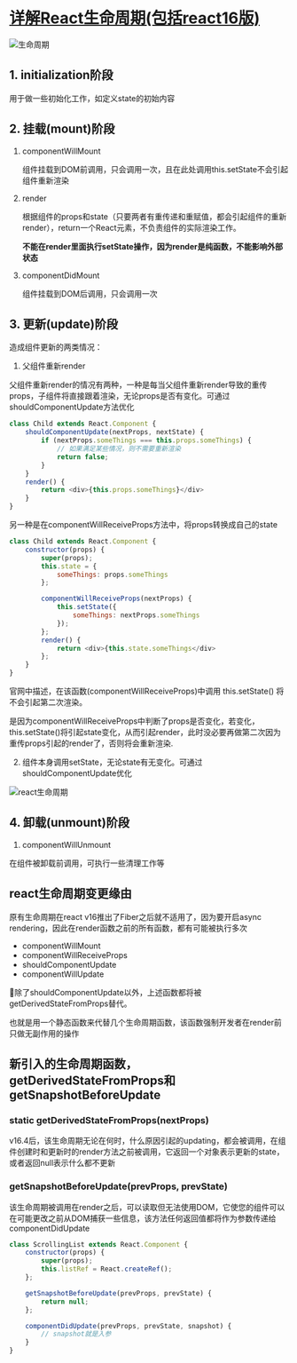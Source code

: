 # [详解React生命周期(包括react16版)](https://www.jianshu.com/p/514fe21b9914)

![生命周期](https://upload-images.jianshu.io/upload_images/5287253-bd799f87556b5ecc.png?imageMogr2/auto-orient/strip|imageView2/2/w/1200/format/webp)

## 1. initialization阶段

用于做一些初始化工作，如定义state的初始内容

## 2. 挂载(mount)阶段

1. componentWillMount

    组件挂载到DOM前调用，只会调用一次，且在此处调用this.setState不会引起组件重新渲染

2. render

    根据组件的props和state（只要两者有重传递和重赋值，都会引起组件的重新render），return一个React元素，不负责组件的实际渲染工作。

    **不能在render里面执行setState操作，因为render是纯函数，不能影响外部状态**

3. componentDidMount

    组件挂载到DOM后调用，只会调用一次

## 3. 更新(update)阶段

造成组件更新的两类情况：

1. 父组件重新render

父组件重新render的情况有两种，一种是每当父组件重新render导致的重传props，子组件将直接跟着渲染，无论props是否有变化。可通过shouldComponentUpdate方法优化

```js
class Child extends React.Component {
    shouldComponentUpdate(nextProps, nextState) {
        if (nextProps.someThings === this.props.someThings) {
            // 如果满足某些情况，则不需要重新渲染
            return false;
        }
    }
    render() {
        return <div>{this.props.someThings}</div>
    }
}
```

另一种是在componentWillReceiveProps方法中，将props转换成自己的state

```js
class Child extends React.Component {
    constructor(props) {
        super(props);
        this.state = {
            someThings: props.someThings
        };

        componentWillReceiveProps(nextProps) {
            this.setState({
                someThings: nextProps.someThings
            });
        };
        render() {
            return <div>{this.state.someThings</div>
        };
    }
}
```

官网中描述，在该函数(componentWillReceiveProps)中调用 this.setState() 将不会引起第二次渲染。

是因为componentWillReceiveProps中判断了props是否变化，若变化，this.setState()将引起state变化，从而引起render，此时没必要再做第二次因为重传props引起的render了，否则将会重新渲染.

2. 组件本身调用setState，无论state有无变化。可通过shouldComponentUpdate优化

![react生命周期](https://segmentfault.com/img/bVbeoGH?w=1200&h=1300)

## 4. 卸载(unmount)阶段

1. componentWillUnmount

在组件被卸载前调用，可执行一些清理工作等

## react生命周期变更缘由

原有生命周期在react v16推出了Fiber之后就不适用了，因为要开启async rendering，因此在render函数之前的所有函数，都有可能被执行多次

* componentWillMount
* componentWillReceiveProps
* shouldComponentUpdate
* componentWillUpdate

除了shouldComponentUpdate以外，上述函数都将被getDerivedStateFromProps替代。

也就是用一个静态函数来代替几个生命周期函数，该函数强制开发者在render前只做无副作用的操作

## 新引入的生命周期函数，getDerivedStateFromProps和getSnapshotBeforeUpdate

### static getDerivedStateFromProps(nextProps)

v16.4后，该生命周期无论在何时，什么原因引起的updating，都会被调用，在组件创建时和更新时的render方法之前被调用，它返回一个对象表示更新的state，或者返回null表示什么都不更新

### getSnapshotBeforeUpdate(prevProps, prevState)

该生命周期被调用在render之后，可以读取但无法使用DOM，它使您的组件可以在可能更改之前从DOM捕获一些信息，该方法任何返回值都将作为参数传递给componentDidUpdate

```js
class ScrollingList extends React.Component {
    constructor(props) {
        super(props);
        this.listRef = React.createRef();
    };

    getSnapshotBeforeUpdate(prevProps, prevState) {
        return null;
    };

    componentDidUpdate(prevProps, prevState, snapshot) {
        // snapshot就是入参
    }
}
```

